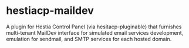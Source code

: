 # hestiacp-maildev
A plugin for Hestia Control Panel (via hesitacp-pluginable) that furnishes multi-tenant MailDev interface for simulated email services development, emulation for sendmail, and SMTP services for each hosted domain.
